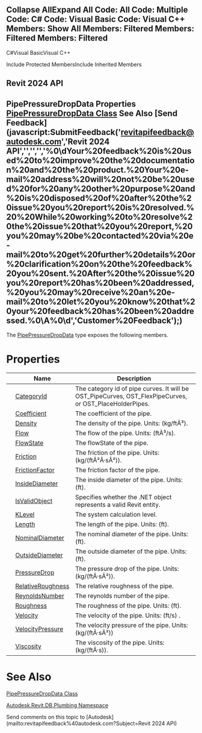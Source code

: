 ﻿

Collapse AllExpand All Code: All Code: Multiple Code: C# Code: Visual Basic Code: Visual C++  Members: Show All Members: Filtered Members: Filtered Members: Filtered   
---  
  
C#Visual BasicVisual C++

Include Protected MembersInclude Inherited Members

Revit 2024 API  
---  
PipePressureDropData Properties  
[PipePressureDropData Class](d9c2df4c-512f-3f0c-4c04-2f5cc5afa7d8.md) See Also [Send Feedback](javascript:SubmitFeedback\('revitapifeedback@autodesk.com','Revit 2024 API','','','','%0\\dYour%20feedback%20is%20used%20to%20improve%20the%20documentation%20and%20the%20product.%20Your%20e-mail%20address%20will%20not%20be%20used%20for%20any%20other%20purpose%20and%20is%20disposed%20of%20after%20the%20issue%20you%20report%20is%20resolved.%20%20While%20working%20to%20resolve%20the%20issue%20that%20you%20report,%20you%20may%20be%20contacted%20via%20e-mail%20to%20get%20further%20details%20or%20clarification%20on%20the%20feedback%20you%20sent.%20After%20the%20issue%20you%20report%20has%20been%20addressed,%20you%20may%20receive%20an%20e-mail%20to%20let%20you%20know%20that%20your%20feedback%20has%20been%20addressed.%0\\A%0\\d','Customer%20Feedback'\);)  
---  
  
The [PipePressureDropData](d9c2df4c-512f-3f0c-4c04-2f5cc5afa7d8.md) type exposes the following members.

# Properties

|  | Name | Description |
| --- | --- | --- |
|  | [CategoryId](8b101e05-e4b0-429e-1c6a-8ef2d8682581.md) | The category id of pipe curves. It will be OST_PipeCurves, OST_FlexPipeCurves, or OST_PlaceHolderPipes. |
|  | [Coefficient](cc3cb6fe-b53e-7d25-22f5-c65cf5378244.md) | The coefficient of the pipe. |
|  | [Density](807b89ba-968b-1900-f575-19321f3a4b3b.md) | The density of the pipe. Units: (kg/ftÂ³). |
|  | [Flow](3be0c01e-d21a-62de-5e9f-0186fdcfc5fe.md) | The flow of the pipe. Units: (ftÂ³/s). |
|  | [FlowState](71a0301d-cff3-c411-5fcf-3bc9b3dacac6.md) | The flowState of the pipe. |
|  | [Friction](c95b0378-7b7e-8e81-b00a-334377bd3221.md) | The friction of the pipe. Units: (kg/(ftÂ²Â·sÂ²)). |
|  | [FrictionFactor](800333d1-2378-8421-6c8e-c613c5d64454.md) | The friction factor of the pipe. |
|  | [InsideDiameter](ac7e7f45-4044-acd1-f982-fac79489b0eb.md) | The inside diameter of the pipe. Units: (ft). |
|  | [IsValidObject](cb69679b-84fa-f7de-b95e-b119df189b5a.md) | Specifies whether the .NET object represents a valid Revit entity. |
|  | [KLevel](c39ca077-b584-142a-343d-2ee14dcf80be.md) | The system calculation level. |
|  | [Length](8f4832bf-355c-3d6a-0ed1-4ca75be25ca5.md) | The length of the pipe. Units: (ft). |
|  | [NominalDiameter](a776a666-b35e-d053-797e-578dfc1dd9c1.md) | The nominal diameter of the pipe. Units: (ft). |
|  | [OutsideDiameter](9c5ebee8-b43f-856b-ee74-3c029f9a9975.md) | The outside diameter of the pipe. Units: (ft). |
|  | [PressureDrop](61f0cd1d-fafb-3fa3-8795-22f824ecf5f9.md) | The pressure drop of the pipe. Units: (kg/(ftÂ·sÂ²)). |
|  | [RelativeRoughness](d143e837-778b-fac4-5e78-ba9f620a73d2.md) | The relative roughness of the pipe. |
|  | [ReynoldsNumber](e764d373-5cd0-ef39-4706-923e6fd2e3bb.md) | The reynolds number of the pipe. |
|  | [Roughness](6fb184df-ae12-8be3-997f-2f9135fa3a07.md) | The roughness of the pipe. Units: (ft). |
|  | [Velocity](a0c3ea9b-d49c-fd58-5cba-245b5f5ff6ed.md) | The velocity of the pipe. Units: (ft/s) . |
|  | [VelocityPressure](28fae159-7d16-2818-dac0-2a6185711711.md) | The velocity pressure of the pipe. Units: (kg/(ftÂ·sÂ²)) |
|  | [Viscosity](c3843a0f-7bdf-13af-4a01-952da0441622.md) | The viscosity of the pipe. Units: (kg/(ftÂ·s)). |
  
# See Also

[PipePressureDropData Class](d9c2df4c-512f-3f0c-4c04-2f5cc5afa7d8.md)

[Autodesk.Revit.DB.Plumbing Namespace](cc553597-37c2-fcd9-6025-d904c129c80a.md)

Send comments on this topic to [Autodesk](mailto:revitapifeedback%40autodesk.com?Subject=Revit 2024 API)